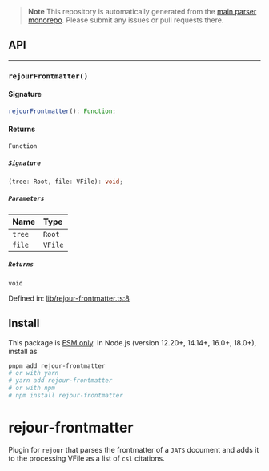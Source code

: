> **Note**
> This repository is automatically generated from the [main parser monorepo](https://github.com/TrialAndErrorOrg/parsers). Please submit any issues or pull requests there.

## API

***

### `rejourFrontmatter()`

#### Signature

```ts
rejourFrontmatter(): Function;
```

#### Returns

`Function`

##### `Signature`

```ts
(tree: Root, file: VFile): void;
```

##### `Parameters`

| Name | Type |
| :------ | :------ |
| `tree` | `Root` |
| `file` | `VFile` |

##### `Returns`

`void`

Defined in:  [lib/rejour-frontmatter.ts:8](https://github.com/TrialAndErrorOrg/parsers/blob/main/libs/rejour/rejour-frontmatter/src/lib/rejour-frontmatter.ts#L8)

## Install

This package is [ESM only](https://gist.github.com/sindresorhus/a39789f98801d908bbc7ff3ecc99d99c). In Node.js (version 12.20+, 14.14+, 16.0+, 18.0+), install as

```bash
pnpm add rejour-frontmatter
# or with yarn
# yarn add rejour-frontmatter
# or with npm
# npm install rejour-frontmatter
```

# rejour-frontmatter

Plugin for `rejour` that parses the frontmatter of a `JATS` document and adds it to the processing VFile as a list of `csl` citations.
